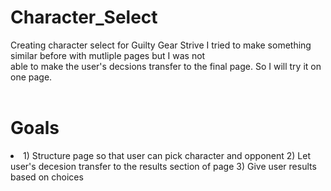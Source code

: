 # Character_Select
Creating character select for Guilty Gear Strive
I tried to make something similar before with mutliple pages but I was not <br>
able to make the user's decsions transfer to the final page. So I will try it on one page.
<br>
<br>
<h1>Goals</h1>
<li>
  1) Structure page so that user can pick character and opponent
  2) Let user's decesion transfer to the results section of page
  3) Give user results based on choices
 </li>
